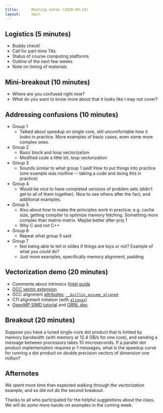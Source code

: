 ```yaml
---
title:      Meeting notes (2020-09-24)
layout:     main
---
```


## Logistics (5 minutes)

- Buddy check!
- Call for part-time TAs
- Status of course computing platforms
- Outline of the next few weeks
- Note on timing of materials

## Mini-breakout (10 minutes)

- Where are you confused right now?
- What do you want to know more about that it looks like I may not cover?

## Addressing confusions (10 minutes)

- Group 1
  - Talked about speedup on single core, still uncomfortable how it
    looks in practice.  More examples of basic cases, even some more
    complex ones.
- Group 2
  - Basic block and loop vectorization
  - Modified code a little bit, loop vectorization
- Group 3
  - Sounds similar to what group 1 said!  How to put things into
    practice (one example was roofline -- taking a code and doing this
    in practice)
- Group 4
  - Would be nice to have completed versions of problem sets (didn't
    get to all of them together).  Nice to see others after the fact;
    and additional examples.
- Group 5
  - Also about how to make the principles work in practice; e.g. cache
    size, getting compiler to optimize memory fetching.  Something
    more complex than matrix-matrix.  Maybe better after proj 1
  - Why C and not C++
- Group 6
  - Repeat what group 5 said
- Group 7
  - Not being able to tell in slides if things are toys or not?
    Example of what you could do?
  - Just more examples, specifically memory alignment, padding

## Vectorization demo (20 minutes)

- Comments about intrinsics ([Intel guide](https://software.intel.com/sites/landingpage/IntrinsicsGuide/)
- [GCC vector extension](https://gcc.gnu.org/onlinedocs/gcc/Vector-Extensions.html)
- GCC alignment
  [attributes](https://gcc.gnu.org/onlinedocs/gcc-3.3/gcc/Type-Attributes.html); [`__builtin_assume_aligned`](https://gcc.gnu.org/onlinedocs/gcc/Other-Builtins.html) 
- C11 alignment notation (with [`alignas`](https://apimirror.com/c/language/alignas))
- [OpenMP SIMD tutorial](https://openmpcon.org/wp-content/uploads/openmpcon2015-simd-tutorial.pdf) and [ORNL doc](https://info.ornl.gov/sites/publications/files/Pub69214.pdf)

## Breakout (20 minutes)

Suppose you have a tuned single-core dot product that is limited
by memory bandwidth (with memory at 12.4 GB/s for one core),
and sending a message between processors takes 10 microseconds.
If a parallel dot product implementation requires p-1 messages,
what is the speedup curve for running a dot product on double
precision vectors of dimension one million?

## Afternotes

We spent more time than expected walking through the vectorization example,
and so did not do the second breakout.

Thanks to all who participated for the helpful suggestions about the class.
We will do some more hands-on examples in the coming week.

